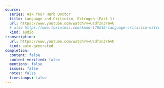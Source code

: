 ```yaml
---
source:
  series: Ask Your Herb Doctor
  title: Language and Criticism, Estrogen (Part 1)
  url: https://www.youtube.com/watch?v=UsdTznJr6vU
  # also https://www.toxinless.com/kmud-170616-language-criticism-estrogen.mp3
  kind: audio
transcription:
  url: https://www.youtube.com/watch?v=UsdTznJr6vU
  kind: auto-generated
completion:
  content: false
  content-verified: false
  mentions: false
  issues: false
  notes: false
  timestamps: false
---
```


